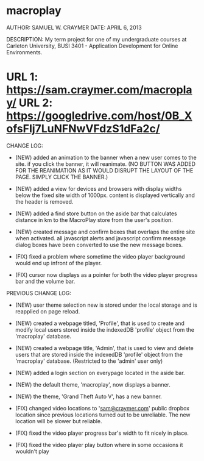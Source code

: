 macroplay
=========

AUTHOR: SAMUEL W. CRAYMER
DATE: APRIL 6, 2013

DESCRIPTION: My term project for one of my undergraduate courses at Carleton University, BUSI 3401 - Application Development for Online Environments.

URL 1: https://sam.craymer.com/macroplay/
URL 2: https://googledrive.com/host/0B_XofsFIj7LuNFNwVFdzS1dFa2c/
=========

CHANGE LOG:

 -  (NEW) added an animation to the banner when a new user comes to the site. if you 
    click the banner, it will reanimate. (NO BUTTON WAS ADDED FOR THE REANIMATION AS 
    IT WOULD DISRUPT THE LAYOUT OF THE PAGE. SIMPLY CLICK THE BANNER.)

 -  (NEW) added a view for devices and browsers with display widths below the fixed 
    site width of 1000px. content is displayed vertically and the header is removed.

 -  (NEW) added a find store button on the aside bar that calculates distance in km to
    the MacroPlay store from the user's position.
 
 -  (NEW) created message and confirm boxes that overlaps the entire site when activated. 
    all javascript alerts and javascript confirm message dialog boxes have been converted 
    to use the new message boxes.
 
 -  (FIX) fixed a problem where sometime the video player background would end up infront 
    of the player.
    
 -  (FIX) cursor now displays as a pointer for both the video player progress bar and 
    the volume bar.


PREVIOUS CHANGE LOG:

 -  (NEW) user theme selection new is stored under the local storage and is reapplied on 
    page reload.
    
 -  (NEW) created a webpage titled, 'Profile', that is used to create and modify local 
    users stored inside the indexedDB 'profile' object from the 'macroplay' database.
    
 -  (NEW) created a webpage title, 'Admin', that is used to view and delete users that 
    are stored inside the indexedDB 'profile' object from the 'macroplay' database.
    (Restricted to the 'admin' user only)
    
 -  (NEW) added a login section on everypage located in the aside bar.
 
 -  (NEW) the default theme, 'macroplay', now displays a banner. 
 
 -  (NEW) the theme, 'Grand Theft Auto V', has a new banner.
 
 -  (FIX) changed video locations to 'sam@craymer.com' public dropbox location since 
    previous locations turned out to be unreliable. The new location will be slower but 
    reliable.
    
 -  (FIX) fixed the video player progress bar's width to fit nicely in place.
 
 -  (FIX) fixed the video player play button where in some occasions it wouldn't play
